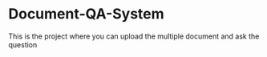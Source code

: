 # Document-QA-System
This is the project where you can upload the multiple document and ask the question
